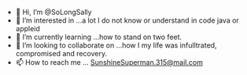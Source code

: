 - 👋 Hi, I’m @SoLongSally
- 👀 I’m interested in ...a lot I do not know or understand in code java or appleid
- 🌱 I’m currently learning ...how to stand on two feet.
- 💞️ I’m looking to collaborate on ...how I my life was infulltrated, compromised and recovery.
- 📫 How to reach me ... SunshineSuperman.315@mail.com

<!---
SoLongSally/SoLongSally is a ✨ special ✨ repository because its `README.md` (this file) appears on your GitHub profile.
You can click the Preview link to take a look at your changes.
--->
